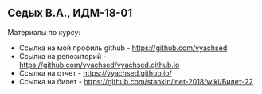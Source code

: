 ## Седых В.А., ИДМ-18-01

Материалы по курсу:
- Ссылка на мой профиль github - https://github.com/vyachsed
- Ссылка на репозиторий - https://github.com/vyachsed/vyachsed.github.io
- Ссылка на отчет - https://vyachsed.github.io/
- Ссылка на билет - https://github.com/stankin/inet-2018/wiki/Билет-22

